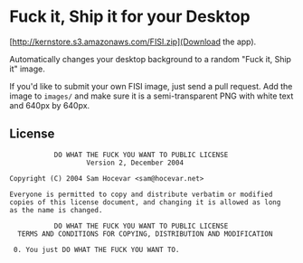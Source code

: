 Fuck it, Ship it for your Desktop
=================================

[http://kernstore.s3.amazonaws.com/FISI.zip](Download the app).

Automatically changes your desktop background to a random "Fuck it, Ship it" image.

If you'd like to submit your own FISI image, just send a pull request. Add the image to `images/` and make sure it is a semi-transparent PNG with white text and 640px by 640px.

License
-------

```
           DO WHAT THE FUCK YOU WANT TO PUBLIC LICENSE
                   Version 2, December 2004

Copyright (C) 2004 Sam Hocevar <sam@hocevar.net>

Everyone is permitted to copy and distribute verbatim or modified
copies of this license document, and changing it is allowed as long
as the name is changed.

           DO WHAT THE FUCK YOU WANT TO PUBLIC LICENSE
  TERMS AND CONDITIONS FOR COPYING, DISTRIBUTION AND MODIFICATION

 0. You just DO WHAT THE FUCK YOU WANT TO.
```
